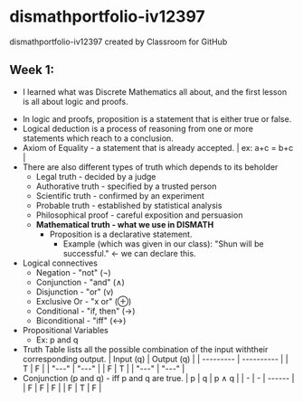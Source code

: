 # dismathportfolio-iv12397
dismathportfolio-iv12397 created by Classroom for GitHub

## **Week 1:**
- I learned what was Discrete Mathematics all about, and the first lesson is all about logic and proofs.
 * In logic and proofs, proposition is a statement that is either true or false.
 * Logical deduction is a process of reasoning from one or more statements which reach to a conclusion.
 * Axiom of Equality - a statement that is already accepted. | ex: a+c = b+c |
 * There are also different types of truth which depends to its beholder
    * Legal truth - decided by a judge
    * Authorative truth - specified by a trusted person
    * Scientific truth - confirmed by an experiment
    * Probable truth - established by statistical analysis
    * Philosophical proof - careful exposition and persuasion
    * **Mathematical truth - what we use in DISMATH**
         * Proposition is a declarative statement.
            * Example (which was given in our class): "Shun will be successful." ← we can declare this.
 * Logical connectives 
      * Negation - "not" (¬)
      * Conjunction - "and" (∧)
      * Disjunction - "or" (v)
      * Exclusive Or - "x or" (⊕)
      * Conditional - "if, then" (→)
      * Biconditional - "iff" (↔)
* Propositional Variables 
	* Ex: p and q
* Truth Table lists all the possible combination of the input withtheir corresponding output.
  | Input (q) | Output (q) |
  | --------- | ---------- |
  |     T     |     F      |
  |   "---"   |   "---"    |
  |     F     |     T      |
  |   "---"   |   "---"    |
* Conjunction (p and q) - iff p and q are true.
  | p | q | p ∧ q |
  | - | - | ------ |
  | F | F |    F   |
  | F | T |    F   |
